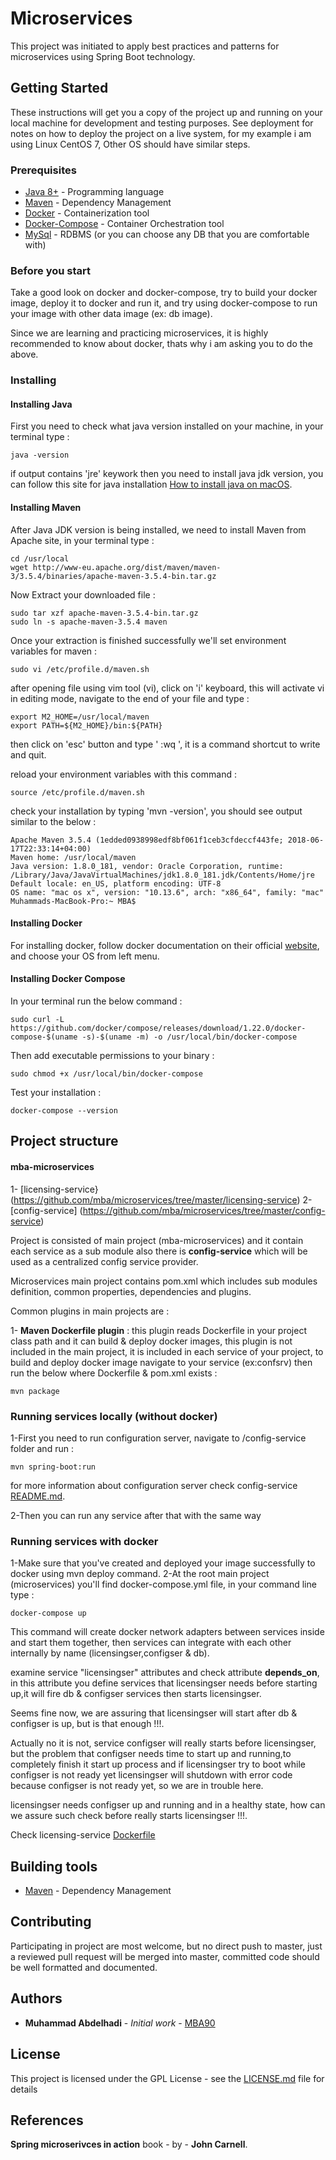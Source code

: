 # Microservices 

This project was initiated to apply best practices and patterns for microservices using Spring Boot technology.

## Getting Started

These instructions will get you a copy of the project up and running on your local machine for development and testing purposes. See deployment for notes on how to deploy the project on a live system, for my example i am using Linux CentOS 7, Other OS should have similar steps.

### Prerequisites

* [Java 8+](http://openjdk.java.net/install/) - Programming language
* [Maven](https://maven.apache.org/) - Dependency Management 
* [Docker](https://www.docker.com/) - Containerization tool
* [Docker-Compose](https://docs.docker.com/compose/install/) - Container Orchestration tool
* [MySql](https://dev.mysql.com/downloads/workbench/) - RDBMS (or you can choose any DB that you are comfortable with)

### Before you start

Take a good look on docker and docker-compose, try to build your docker image, deploy it to docker and run it, and try using docker-compose to run your image with other data image (ex: db image).

Since we are learning and practicing microservices, it is highly recommended to know about docker, thats why i am asking you to do the above.  

### Installing

#### Installing Java
First you need to check what java version installed on your machine, in your terminal type :
```
java -version
```

if output contains 'jre' keywork then you need to install java jdk version, you can follow this site
for java installation [How to install java on macOS](https://tecadmin.net/install-java-8-on-centos-rhel-and-fedora/).

#### Installing Maven
After Java JDK version is being installed, we need to install Maven from Apache site, in your terminal type :

```
cd /usr/local
wget http://www-eu.apache.org/dist/maven/maven-3/3.5.4/binaries/apache-maven-3.5.4-bin.tar.gz
```

Now Extract your downloaded file :

```
sudo tar xzf apache-maven-3.5.4-bin.tar.gz
sudo ln -s apache-maven-3.5.4 maven
```
Once your extraction is finished successfully we'll set environment variables for maven :

```
sudo vi /etc/profile.d/maven.sh
```

after opening file using vim tool (vi), click on 'i' keyboard, this will activate vi in editing mode, 
navigate to the end of your file and type :

```
export M2_HOME=/usr/local/maven
export PATH=${M2_HOME}/bin:${PATH}
```
then click on 'esc' button and type ' :wq ', it is a command shortcut to write and quit.

reload your environment variables with this command :

```
source /etc/profile.d/maven.sh
```

check your installation by typing 'mvn -version', you should see output similar to the below  :

```
Apache Maven 3.5.4 (1edded0938998edf8bf061f1ceb3cfdeccf443fe; 2018-06-17T22:33:14+04:00)
Maven home: /usr/local/maven
Java version: 1.8.0_181, vendor: Oracle Corporation, runtime: /Library/Java/JavaVirtualMachines/jdk1.8.0_181.jdk/Contents/Home/jre
Default locale: en_US, platform encoding: UTF-8
OS name: "mac os x", version: "10.13.6", arch: "x86_64", family: "mac"
Muhammads-MacBook-Pro:~ MBA$ 
```

#### Installing Docker
For installing docker, follow docker documentation on their official [website](https://docs.docker.com/docker-for-mac/install/), and choose your OS from left menu.

#### Installing Docker Compose
In your terminal run the below command :

```
sudo curl -L https://github.com/docker/compose/releases/download/1.22.0/docker-compose-$(uname -s)-$(uname -m) -o /usr/local/bin/docker-compose
```

Then add executable permissions to your binary :

```
sudo chmod +x /usr/local/bin/docker-compose
```

Test your installation :

```
docker-compose --version
```

## Project structure

#### mba-microservices
1- [licensing-service}(https://github.com/mba/microservices/tree/master/licensing-service)
2- [config-service] (https://github.com/mba/microservices/tree/master/config-service)
	
Project is consisted of main project (mba-microservices) and it contain each service as a sub module also there is <b>config-service</b> which will be used as a centralized config service provider.

Microservices main project contains pom.xml which includes sub modules definition, common properties, dependencies and plugins.

Common plugins in main projects are :

1- <b>Maven Dockerfile plugin</b> : this plugin reads Dockerfile in your project class path and it can build & deploy docker images, this plugin is not included in the main project, it is included in each service of your project, to build and deploy docker image navigate to your service (ex:confsrv) then run the below where Dockerfile & pom.xml exists :

```
mvn package
```

### Running services locally (without docker)
1-First you need to run configuration server, navigate to /config-service folder and run :

```
mvn spring-boot:run
```
for more information about configuration server check config-service [README.md](https://github.com/mba/microservices/tree/master/config-service).

2-Then you can run any service after that with the same way

### Running services with docker
1-Make sure that you've created and deployed your image successfully to docker using mvn deploy command.
2-At the root main project (microservices) you'll find docker-compose.yml file, in your command line type :

```
docker-compose up
```
This command will create docker network adapters between services inside and start them together, then services can integrate with each other internally by name (licensingser,configser & db). 

examine service "licensingser" attributes and check attribute <b>depends_on</b>, in this attribute you define services that licensingser needs before starting up,it will fire db & configser services then starts licensingser.

Seems fine now, we are assuring that licensingser will start after db & configser is up, but is that enough !!!.

Actually no it is not, service configser will really starts before licensingser, but the problem that configser needs time to start up and running,to completely finish it start up process and if licensingser try to boot while configser is not ready yet licensingser will shutdown with error code because configser is not ready yet, so we are in trouble here. 

licensingser needs configser up and running and in a healthy state, how can we assure such check before really starts licensingser !!!.

Check licensing-service [Dockerfile](https://github.com/mba/microservices/tree/master/licensing-service)

## Building tools

* [Maven](https://maven.apache.org/) - Dependency Management

## Contributing

Participating in project are most welcome, but no direct push to master, just a reviewed pull request will be merged into master,
committed code should be well formatted and documented.

## Authors

* **Muhammad Abdelhadi** - *Initial work* - [MBA90](https://github.com/MBA90)

## License

This project is licensed under the GPL License - see the [LICENSE.md](https://github.com/mba90/microservices/blob/master/LICENSE) file for details

## References
<b>Spring microserivces in action</b> book - by - <b>John Carnell</b>.
